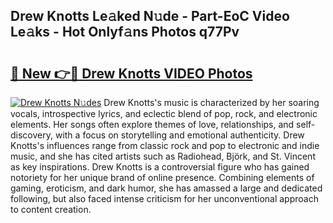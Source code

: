 ## Drew Knotts Le𝚊ked N𝚞de - Part-EoC Video Le𝚊ks - Hot Onlyf𝚊ns Photos q77Pv

# <h2><a href="http://ac17675.deff.icu/?id=Drew+Knotts">🔗 New 👉🔴 Drew Knotts VIDEO Photos</a></h2>

[![Drew Knotts N𝚞des](https://i.imgur.com/rIISA9y.gif)](http://ac17675.deff.icu/?id=Drew+Knotts)
Drew Knotts's music is characterized by her soaring vocals, introspective lyrics, and eclectic blend of pop, rock, and electronic elements. Her songs often explore themes of love, relationships, and self-discovery, with a focus on storytelling and emotional authenticity. Drew Knotts's influences range from classic rock and pop to electronic and indie music, and she has cited artists such as Radiohead, Björk, and St. Vincent as key inspirations. Drew Knotts is a controversial figure who has gained notoriety for her unique brand of online presence. Combining elements of gaming, eroticism, and dark humor, she has amassed a large and dedicated following, but also faced intense criticism for her unconventional approach to content creation.
